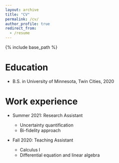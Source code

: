 ```yaml
---
layout: archive
title: "CV"
permalink: /cv/
author_profile: true
redirect_from:
  - /resume
---
```


{% include base_path %}

Education
======
* B.S. in University of Minnesota, Twin Cities, 2020

Work experience
======
* Summer 2021: Research Assistant
  * Uncertainty quantification
  * Bi-fidelity approach

* Fall 2020: Teaching Assistant
  * Calculus I
  * Differential equation and linear algebra
  

